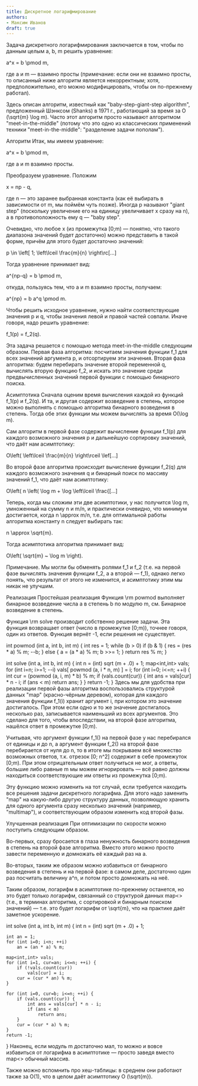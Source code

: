 ```yaml
---
title: Дискретное логарифмирование
authors:
- Максим Иванов
draft: true
---
```


Задача дискретного логарифмирования заключается в том, чтобы по данным целым a, b, m решить уравнение:

 a^x = b \pmod m, 

где a и m — взаимно просты (примечание: если они не взаимно просты, то описанный ниже алгоритм является некорректным; хотя, предположительно, его можно модифицировать, чтобы он по-прежнему работал).

Здесь описан алгоритм, известный как "baby-step-giant-step algorithm", предложенный Шэнксом (Shanks) в 1971 г., работающий за время за O (\sqrt{m} \log m). Часто этот алгоритм просто называют алгоритмом "meet-in-the-middle" (потому что это одно из классических применений техники "meet-in-the-middle": "разделение задачи пополам").

Алгоритм
Итак, мы имеем уравнение:

 a^x = b \pmod m, 

где a и m взаимно просты.

Преобразуем уравнение. Положим

 x = np - q, 

где n — это заранее выбранная константа (как её выбирать в зависимости от m, мы поймём чуть позже). Иногда p называют "giant step" (поскольку увеличение его на единицу увеличивает x сразу на n), а в противоположность ему q — "baby step".

Очевидно, что любое x (из промежутка [0;m) — понятно, что такого диапазона значений будет достаточно) можно представить в такой форме, причём для этого будет достаточно значений:

 p \in \left[ 1; \left\lceil \frac{m}{n} \right\rc[...]

Тогда уравнение принимает вид:

 a^{np-q} = b \pmod m, 

откуда, пользуясь тем, что a и m взаимно просты, получаем:

 a^{np} = b a^q \pmod m. 

Чтобы решить исходное уравнение, нужно найти соответствующие значения p и q, чтобы значения левой и правой частей совпали. Иначе говоря, надо решить уравнение:

 f_1(p) = f_2(q). 

Эта задача решается с помощью метода meet-in-the-middle следующим образом. Первая фаза алгоритма: посчитаем значения функции f_1 для всех значений аргумента p, и отсортируем эти значения. Вторая фаза алгоритма: будем перебирать значение второй переменной q, вычислять вторую функцию f_2, и искать это значение среди предвычисленных значений первой функции с помощью бинарного поиска.

Асимптотика
Сначала оценим время вычисления каждой из функций f_1(p) и f_2(q). И та, и другая содержит возведение в степень, которое можно выполнять с помощью алгоритма бинарного возведения в степень. Тогда обе этих функции мы можем вычислять за время O(\log m).

Сам алгоритм в первой фазе содержит вычисление функции f_1(p) для каждого возможного значения p и дальнейшую сортировку значений, что даёт нам асимптотику:

 O\left( \left\lceil \frac{m}{n} \right\rceil \lef[...]

Во второй фазе алгоритма происходит вычисление функции f_2(q) для каждого возможного значения q и бинарный поиск по массиву значений f_1, что даёт нам асимптотику:

 O\left( n \left( \log m + \log \left\lceil \frac{[...]

Теперь, когда мы сложим эти две асимптотики, у нас получится \log m, умноженный на сумму n и m/n, и практически очевидно, что минимум достигается, когда n \approx m/n, т.е. для оптимальной работы алгоритма константу n следует выбирать так:

 n \approx \sqrt{m}. 

Тогда асимптотика алгоритма принимает вид:

 O\left( \sqrt{m} ~ \log m \right). 

Примечание. Мы могли бы обменять ролями f_1 и f_2 (т.е. на первой фазе вычислять значения функции f_2, а а второй — f_1), однако легко понять, что результат от этого не изменится, и асимптотику этим мы никак не улучшим.

Реализация
Простейшая реализация
Функция \rm powmod выполняет бинарное возведение числа a в степень b по модулю m, см. Бинарное возведение в степень.

Функция \rm solve производит собственно решение задачи. Эта функция возвращает ответ (число в промежутке [0;m)), точнее говоря, один из ответов. Функция вернёт -1, если решения не существует.

int powmod (int a, int b, int m) {
	int res = 1;
	while (b > 0)
		if (b & 1) {
			res = (res * a) % m;
			--b;
		}
		else {
			a = (a * a) % m;
			b >>= 1;
		}
	return res % m;
}
 
int solve (int a, int b, int m) {
	int n = (int) sqrt (m + .0) + 1;
	map<int,int> vals;
	for (int i=n; i>=1; --i)
		vals[ powmod (a, i * n, m) ] = i;
	for (int i=0; i<=n; ++i) {
		int cur = (powmod (a, i, m) * b) % m;
		if (vals.count(cur)) {
			int ans = vals[cur] * n - i;
			if (ans < m)
				return ans;
		}
	}
	return -1;
}
Здесь мы для удобства при реализации первой фазы алгоритма воспользовались структурой данных "map" (красно-чёрным деревом), которая для каждого значения функции f_1(i) хранит аргумент i, при котором это значение достигалось. При этом если одно и то же значение достигалось несколько раз, записывается наименьший из всех аргументов. Это сделано для того, чтобы впоследствии, на второй фазе алгоритма, нашёлся ответ в промежутке [0;m).

Учитывая, что аргумент функции f_1() на первой фазе у нас перебирался от единицы и до n, а аргумент функции f_2() на второй фазе перебирается от нуля до n, то в итоге мы покрываем всё множество возможных ответов, т.к. отрезок [0; n^2] содержит в себе промежуток [0;m). При этом отрицательным ответ получиться не мог, а ответы, большие либо равные m мы можем игнорировать — всё равно должны находиться соответствующие им ответы из промежутка [0;m).

Эту функцию можно изменить на тот случай, если требуется находить все решения задачи дискретного логарифма. Для этого надо заменить "map" на какую-либо другую структуру данных, позволяющую хранить для одного аргумента сразу несколько значений (например, "multimap"), и соответствующим образом изменить код второй фазы.

Улучшенная реализация
При оптимизации по скорости можно поступить следующим образом.

Во-первых, сразу бросается в глаза ненужность бинарного возведения в степень на второй фазе алгоритма. Вместо этого можно просто завести переменную и домножать её каждый раз на a.

Во-вторых, таким же образом можно избавиться от бинарного возведения в степень и на первой фазе: в самом деле, достаточно один раз посчитать величину a^n, и потом просто домножать на неё.

Таким образом, логарифм в асимптотике по-прежнему останется, но это будет только логарифм, связанный со структурой данных map<> (т.е., в терминах алгоритма, с сортировкой и бинарным поиском значений) — т.е. это будет логарифм от \sqrt{m}, что на практике даёт заметное ускорение.

int solve (int a, int b, int m) {
	int n = (int) sqrt (m + .0) + 1;
 
	int an = 1;
	for (int i=0; i<n; ++i)
		an = (an * a) % m;
 
	map<int,int> vals;
	for (int i=1, cur=an; i<=n; ++i) {
		if (!vals.count(cur))
			vals[cur] = i;
		cur = (cur * an) % m;
	}
 
	for (int i=0, cur=b; i<=n; ++i) {
		if (vals.count(cur)) {
			int ans = vals[cur] * n - i;
			if (ans < m)
				return ans;
		}
		cur = (cur * a) % m;
	}
	return -1;
}
Наконец, если модуль m достаточно мал, то можно и вовсе избавиться от логарифма в асимптотике — просто заведя вместо map<> обычный массив.

Также можно вспомнить про хеш-таблицы: в среднем они работают также за O(1), что в целом даёт асимптотику O (\sqrt{m}).
